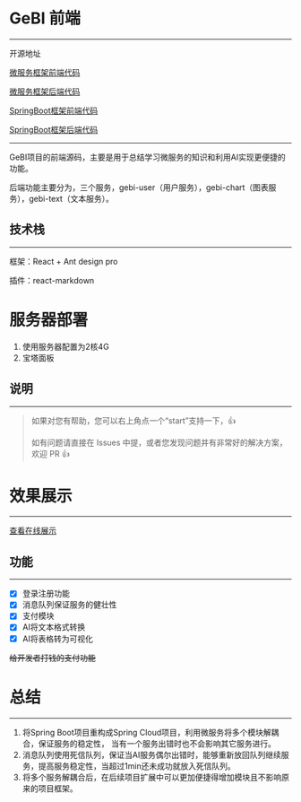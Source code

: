 # GeBI 前端
***
开源地址

[微服务框架前端代码](https://github.com/MA-douzhang/gebi-frontend/tree/dev-cloud)

[微服务框架后端代码](https://github.com/MA-douzhang/gebi-backend/tree/dev-cloud)

[SpringBoot框架前端代码](https://github.com/MA-douzhang/gebi-frontend)

[SpringBoot框架后端代码](https://github.com/MA-douzhang/gebi-backend)

***
GeBI项目的前端源码，主要是用于总结学习微服务的知识和利用AI实现更便捷的功能。

后端功能主要分为，三个服务，gebi-user（用户服务），gebi-chart（图表服务），gebi-text（文本服务）。

## 技术栈
***
框架：React + Ant design pro

插件：react-markdown

# 服务器部署
1. 使用服务器配置为2核4G
2. 宝塔面板


## 说明
***
>如果对您有帮助，您可以右上角点一个“start”支持一下，👍
>
> 如有问题请直接在 Issues 中提，或者您发现问题并有非常好的解决方案，欢迎 PR 👍

# 效果展示
***
[查看在线展示]()

## 功能
***
+ [x] 登录注册功能
+ [x] 消息队列保证服务的健壮性
+ [x] 支付模块
+ [x] AI将文本格式转换
+ [x] AI将表格转为可视化

~~给开发者打钱的支付功能~~


# 总结
***
1. 将Spring Boot项目重构成Spring Cloud项目，利用微服务将多个模块解耦合，保证服务的稳定性，
   当有一个服务出错时也不会影响其它服务进行。
2. 消息队列使用死信队列，保证当AI服务偶尔出错时，能够重新放回队列继续服务，提高服务稳定性，当超过1min还未成功就放入死信队列。
3. 将多个服务解耦合后，在后续项目扩展中可以更加便捷得增加模块且不影响原来的项目框架。


